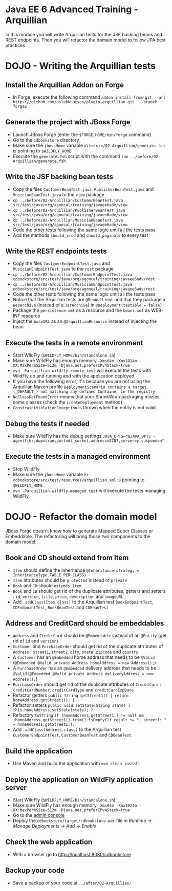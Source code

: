# Java EE 6 Advanced Training - Arquillian

In this module you will write Arquillian tests for the JSF backing beans and REST endpoints. Then you will refactor the domain model to follow JPA best practices 

# DOJO - Writing the Arquillian tests

## Install the Arquillian Addon on Forge

* In Forge, execute the following command `addon-install-from-git --url https://github.com/aslakknutsen/plugin-arquillian.git  --branch forge2`

## Generate the project with JBoss Forge

* Launch JBoss Forge (enter the `$FORGE_HOME/bin/forge` command)
* Go to the `cdbookstore` directory
* Make sure the `jbossHome` variable in `before/02-Arquillian/generate.fsh` is pointing to `$WILDFLY_HOME`
* Execute the `generate.fsh` script with the command `run ../before/02-Arquillian/generate.fsh` 

## Write the JSF backing bean tests

* Copy the files `CustomerBeanTest.java`, `PublisherBeanTest.java` and `MusicianBeanTest.java` to the `view` package
* `cp ../before/02-Arquillian/CustomerBeanTest.java src/test/java/org/agoncal/training/javaee6adv/view`
* `cp ../before/02-Arquillian/PublisherBeanTest.java src/test/java/org/agoncal/training/javaee6adv/view`
* `cp ../before/02-Arquillian/MusicianBeanTest.java src/test/java/org/agoncal/training/javaee6adv/view`
* Code the other tests following the same logic until all the tests pass
* Add the methods `should_crud` and `should_paginate` to every test

## Write the REST endpoints tests

* Copy the files `CustomerEndpointTest.java` and `MusicianEndpointTest.java` to the `rest` package
* `cp ../before/02-Arquillian/CustomerEndpointTest.java cdbookstore/src/test/java/org/agoncal/training/javaee6adv/rest`
* `cp ../before/02-Arquillian/MusicianEndpointTest.java cdbookstore/src/test/java/org/agoncal/training/javaee6adv/rest`
* Code the other tests following the same logic until all the tests pass
* Notice that the Arquillian tests are `@RunAsClient` and that they package a `WebArchive` (instead of a `JarArchive`) in `@Deployment(testable = false)`
* Package the `persistence.xml` as a resource and the `beans.xml` as WEB-INF resource
* Inject the `baseURL` as an `@ArquillianResource` instead of injecting the bean

## Execute the tests in a remote environment

* Start WildFly (`$WILDFLY_HOME/bin/standalone.sh`)
* Make sure WildFly has enough memory `-Xms64m -Xmx1024m -XX:MaxPermSize=512m -Djava.net.preferIPv4Stack=true`
* `mvn -Parquillian-wildfly-remote test` will execute the tests with WildFly up and running and with the application deployed
* If you have the following error, it's because you are not using the Arquillian Maven profile `DeploymentScenario contains a target (_DEFAULT_) not matching any defined Container in the registry`
* `NoClassDefFoundError` means that your ShrinkWrap packaging misses some classes (check the `createDeployment` method) 
* `ConstraintViolationException` is thrown when the entity is not valid

## Debug the tests if needed

* Make sure WildFly has the debug settings `JAVA_OPTS="$JAVA_OPTS -agentlib:jdwp=transport=dt_socket,address=8787,server=y,suspend=n"`

## Execute the tests in a managed environment

* Stop WildFly
* Make sure the `jbossHome` variable in `cdbookstore/src/test/resources/arquillian.xml` is pointing to `$WILDFLY_HOME`
* `mvn -Parquillian-wildfly-managed test` will execute the tests managing WildFly

# DOJO - Refactor the domain model

JBoss Forge doesn't know how to generate Mapped Super Classes or Embeddable. The refactoring will bring those two components to the domain model.

## Book and CD should extend from Item

* `Item` should define the inheritance `@Inheritance(strategy = InheritanceType.TABLE_PER_CLASS)`
* `Item` attributes should be `protected` instead of `private`
* `Book` and `CD` should `extends Item`
* `Book` and `CD` should get rid of the duplicate attributes, getters and setters : `id`, `version`, `title`, `price`, `description` and `imageURL` ;
* Add `.addClass(Item.class)` to the Arquillian test `BookEndpointTest`, `CDEndpointTest`, `BookBeanTest` and `CDBeanTest`

## Address and CreditCard should be embeddables

* `Address` and `CreditCard` should be `@Embeddable` instead of an `@Entity` (get rid of `id` and `version`)
* `Customer` and `PurchaseOrder` should get rid of the duplicate attributes of `Address` : `street1`, `street2`, `city`, `state` ,`zipcode` and `country` 
* A `Customer` has an `@Embedded` home address that needs to be `@Valid` (`@Embedded @Valid private Address homeAddress = new Address();`)
* A `PurchaseOrder` has an `@Embedded` delivery address that needs to be `@Valid` (`@Embedded @Valid private Address deliveryAddress = new Address();`)
* `PurchaseOrder` should get rid of the duplicate attributes of `CreditCard` : `creditCardNumber`, `creditCardType` and `creditCardExpDate` 
* Refactor getters `public String getStreet1() { return homeAddress.getStreet1(); }`
* Refactor setters `public void setState(String state) { this.homeAddress.setState(state); }`
* Refactory `toString` `if (homeAddress.getStreet1() != null && !homeAddress.getStreet1().trim().isEmpty()) result += ", street1: " + homeAddress.getStreet1();`
* Add `.addClass(Address.class)` to the Arquillian test `CustomerEndpointTest`, `CustomerBeanTest` and `CDBeanTest`


## Build the application

* Use Maven and build the application with `mvn clean install`

## Deploy the application on WildFly application server

* Start WildFly (`$WILDFLY_HOME/bin/standalone.sh`)
* Make sure WildFly has enough memory `-Xms64m -Xmx1024m -XX:MaxPermSize=512m -Djava.net.preferIPv4Stack=true`
* Go to the [admin console](http://localhost:9990/)
* Deploy the `cdbookstore/target/cdbookstore.war` file in _Runtime -> Manage Deployments -> Add -> Enable_

## Check the web application

* With a browser go to [http://localhost:8080/cdbookstore]()

## Backup your code

* Save a backup of your code at `../after/02-Arquillian/`
